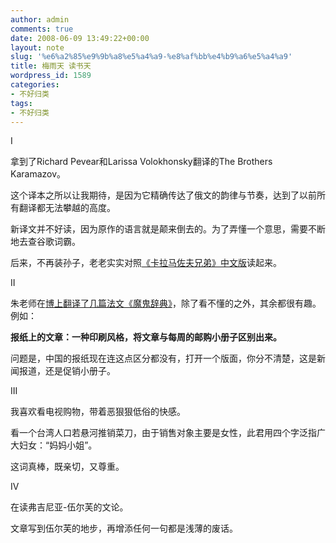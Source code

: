 ```yaml
---
author: admin
comments: true
date: 2008-06-09 13:49:22+00:00
layout: note
slug: '%e6%a2%85%e9%9b%a8%e5%a4%a9-%e8%af%bb%e4%b9%a6%e5%a4%a9'
title: 梅雨天 读书天
wordpress_id: 1589
categories:
- 不好归类
tags:
- 不好归类
---
```


I

拿到了Richard Pevear和Larissa Volokhonsky翻译的The Brothers Karamazov。

这个译本之所以让我期待，是因为它精确传达了俄文的韵律与节奏，达到了以前所有翻译都无法攀越的高度。

新译文并不好读，因为原作的语言就是颠来倒去的。为了弄懂一个意思，需要不断地去查谷歌词霸。

后来，不再装孙子，老老实实对照[《卡拉马佐夫兄弟》中文版](http://www.chanchoo.com/Article/HTML/44193_4.html)读起来。

II

朱老师在[博上翻译了几篇法文《魔鬼辞典》](http://zhuyanliang.spaces.live.com/blog/cns!9095038DBF90104A!2959.entry)，除了看不懂的之外，其余都很有趣。例如：

**报纸上的文章：一种印刷风格，将文章与每周的邮购小册子区别出来。**

问题是，中国的报纸现在连这点区分都没有，打开一个版面，你分不清楚，这是新闻报道，还是促销小册子。

III

我喜欢看电视购物，带着恶狠狠低俗的快感。

看一个台湾人口若悬河推销菜刀，由于销售对象主要是女性，此君用四个字泛指广大妇女：“妈妈小姐”。

这词真棒，既亲切，又尊重。

IV

在读弗吉尼亚-伍尔芙的文论。

文章写到伍尔芙的地步，再增添任何一句都是浅薄的废话。


